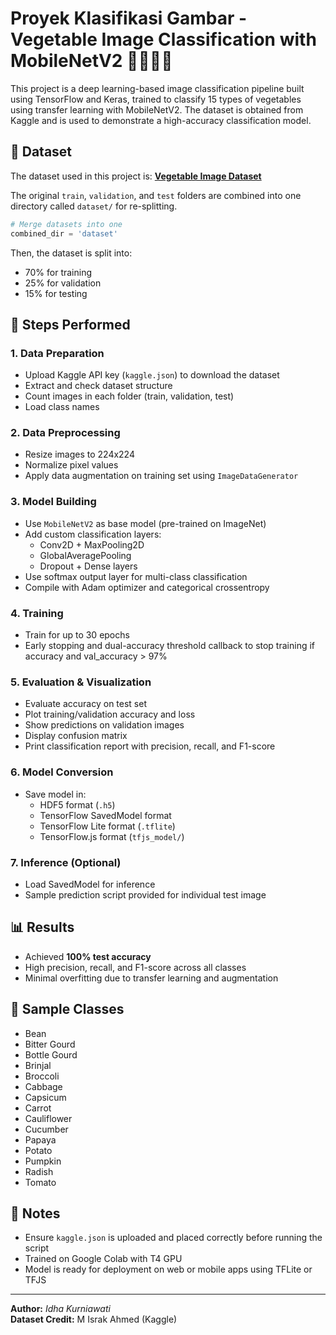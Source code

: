 # Proyek Klasifikasi Gambar - Vegetable Image Classification with MobileNetV2 🥬🥦🫛✨

This project is a deep learning-based image classification pipeline built using TensorFlow and Keras, trained to classify 15 types of vegetables using transfer learning with MobileNetV2. The dataset is obtained from Kaggle and is used to demonstrate a high-accuracy classification model.

## 📁 Dataset

The dataset used in this project is:
**[Vegetable Image Dataset](https://www.kaggle.com/datasets/misrakahmed/vegetable-image-dataset)**

The original `train`, `validation`, and `test` folders are combined into one directory called `dataset/` for re-splitting.

```python
# Merge datasets into one
combined_dir = 'dataset'
```

Then, the dataset is split into:
- 70% for training
- 25% for validation
- 15% for testing


## 🚀 Steps Performed

### 1. Data Preparation
- Upload Kaggle API key (`kaggle.json`) to download the dataset
- Extract and check dataset structure
- Count images in each folder (train, validation, test)
- Load class names

### 2. Data Preprocessing
- Resize images to 224x224
- Normalize pixel values
- Apply data augmentation on training set using `ImageDataGenerator`

### 3. Model Building
- Use `MobileNetV2` as base model (pre-trained on ImageNet)
- Add custom classification layers:
  - Conv2D + MaxPooling2D
  - GlobalAveragePooling
  - Dropout + Dense layers
- Use softmax output layer for multi-class classification
- Compile with Adam optimizer and categorical crossentropy

### 4. Training
- Train for up to 30 epochs
- Early stopping and dual-accuracy threshold callback to stop training if accuracy and val_accuracy > 97%

### 5. Evaluation & Visualization
- Evaluate accuracy on test set
- Plot training/validation accuracy and loss
- Show predictions on validation images
- Display confusion matrix
- Print classification report with precision, recall, and F1-score

### 6. Model Conversion
- Save model in:
  - HDF5 format (`.h5`)
  - TensorFlow SavedModel format
  - TensorFlow Lite format (`.tflite`)
  - TensorFlow.js format (`tfjs_model/`)

### 7. Inference (Optional)
- Load SavedModel for inference
- Sample prediction script provided for individual test image

## 📊 Results
- Achieved **100% test accuracy**
- High precision, recall, and F1-score across all classes
- Minimal overfitting due to transfer learning and augmentation

## 🥦 Sample Classes 
- Bean
- Bitter Gourd
- Bottle Gourd
- Brinjal
- Broccoli
- Cabbage
- Capsicum
- Carrot
- Cauliflower
- Cucumber
- Papaya
- Potato
- Pumpkin
- Radish
- Tomato

## 📌 Notes
- Ensure `kaggle.json` is uploaded and placed correctly before running the script
- Trained on Google Colab with T4 GPU
- Model is ready for deployment on web or mobile apps using TFLite or TFJS

---

**Author:** *Idha Kurniawati*   
**Dataset Credit:** M Israk Ahmed (Kaggle)

